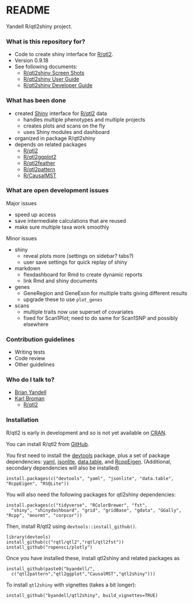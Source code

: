 # README #

Yandell R/qtl2shiny project.

### What is this repository for? ###

* Code to create shiny interface for [R/qtl2](https://kbroman.org/qtl2).
* Version 0.9.18
* See following documents:
    + [R/qtl2shiny Screen Shots](http://www.stat.wisc.edu/~yandell/software/qtl2shiny/screenshots.html)
    + [R/qtl2shiny User Guide](https://github.com/byandell/qtl2shiny/blob/master/vignettes/UserGuide.Rmd)
    + [R/qtl2shiny Developer Guide](https://github.com/byandell/qtl2shiny/blob/master/vignettes/DeveloperGuide.Rmd)

### What has been done ###

- created [Shiny](http://shiny.rstudio.org) interface for [R/qtl2](https://kbroman.org/qtl2) data
    + handles multiple phenotypes and multiple projects
    + creates plots and scans on the fly
    + uses Shiny modules and dashboard
- organized in package R/qtl2shiny
- depends on related packages
    + [R/qtl2](https://kbroman.org/qtl2)
    + [R/qtl2ggplot2](https://github.com/byandell/qtl2ggplot2)
    + [R/qtl2feather](https://github.com/byandell/qtl2feather)
    + [R/qtl2pattern](https://github.com/byandell/qtl2pattern)
    + [R/CausalMST](https://github.com/byandell/CausalMST)

### What are open development issues ###

Major issues

- speed up access
- save intermediate calculations that are reused
- make sure multiple taxa work smoothly

Minor issues

* shiny
    + reveal plots more (settings on sidebar? tabs?)
    + user save settings for quick replay of shiny
* markdown
    + flexdashboard for Rmd to create dynamic reports
    + link Rmd and shiny documents
* genes
    + GeneRegion and GeneExon for multiple traits giving different results
    + upgrade these to use `plot_genes`
* scans
    + multiple traits now use superset of covariates
    + fixed for Scan1Plot; need to do same for Scan1SNP and possibly elsewhere

### Contribution guidelines ###

* Writing tests
* Code review
* Other guidelines

### Who do I talk to? ###

* [Brian Yandell](http://bitbucket.org/byandell)
* [Karl Broman](http://bitbucket.org/kbroman)
  + [R/qtl2](http://kbroman.org/qtl2/)

### Installation

R/qtl2 is early in development and so is not yet available on
[CRAN](http://cran.r-project.org).

You can install R/qtl2 from [GitHub](https://github.com/rqtl).

You first need to install the
[devtools](https://github.com/hadley/devtools) package, plus a set of
package dependencies: [yaml](https://cran.r-project.org/package=yaml),
[jsonlite](https://cran.r-project.org/package=jsonlite),
[data.table](https://cran.r-project.org/package=data.table),
and [RcppEigen](https://github.com/RcppCore/RcppEigen).
(Additional, secondary dependencies will also be installed)

    install.packages(c("devtools", "yaml", "jsonlite", "data.table", "RcppEigen", "RSQLite"))

You will also need the following packages for qtl2shiny dependencies:

    install.packages(c("tidyverse", "RColorBrewer", "fst",
      "shiny", "shinydashboard", "grid", "gridBase", "gdata", "GGally", "Rcpp", "mnormt", "corpcor"))

Then, install R/qtl2 using `devtools::install_github()`.

    library(devtools)
    install_github(c("rqtl/qtl2","rqtl/qtl2fst"))
    install_github("ropensci/plotly")

Once you have installed these, install qtl2shiny and related packages as

    install_github(paste0("byandell/",
      c("qtl2pattern","qtl2ggplot","CausalMST","qtl2shiny")))

To install `qtl2shiny` with vignettes (takes a bit longer):

    install_github("byandell/qtl2shiny", build_vignettes=TRUE)
